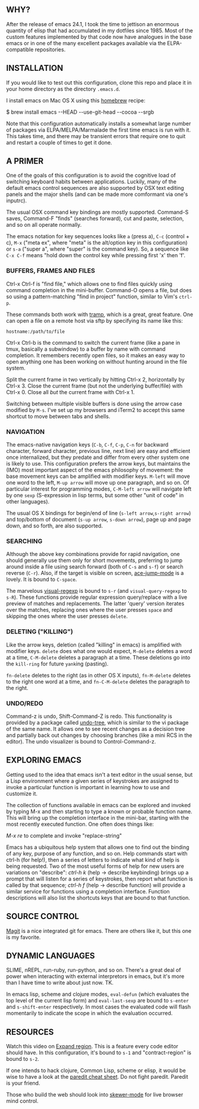 ## WHY?

After the release of emacs 24.1, I took the time to jettison an
enormous quantity of elisp that had accumulated in my dotfiles since
1985. Most of the custom features implemented by that code now have
analogues in the base emacs or in one of the many excellent packages
available via the ELPA-compatible repositories.

## INSTALLATION

If you would like to test out this configuration, clone this repo and
place it in your home directory as the directory `.emacs.d`.

I install emacs on Mac OS X using this
[homebrew](http://mxcl.github.com/homebrew/) recipe:

$ brew install emacs --HEAD --use-git-head --cocoa --srgb

Note that this configuration automatically installs a somewhat large
number of packages via ELPA/MELPA/Marmalade the first time emacs is
run with it. This takes time, and there may be transient errors that
require one to quit and restart a couple of times to get it done.

## A PRIMER

One of the goals of this configuration is to avoid the cognitive load
of switching keyboard habits between applications. Luckily, many of
the default emacs control sequences are also supported by OSX text
editing panels and the major shells (and can be made more comformant
via one's inputrc).

The usual OSX command key bindings are mostly supported. Command-S
saves, Command-F "finds" (searches forward), cut and paste, selection,
and so on all operate normally.

The emacs notation for key sequences looks like `a` (press a), `C-c`
(control + c), `M-x` ("meta ex", where "meta" is the alt/option key in
this configuration) or `s-a` ("super a", where "super" is the command
key). So, a sequence like `C-x C-f` means "hold down the control key
while pressing first 'x' then 'f'.

### BUFFERS, FRAMES AND FILES

Ctrl-x Ctrl-f is "find file," which allows one to find files quickly
using command completion in the mini-buffer. Command-O opens a file,
but does so using a pattern-matching "find in project" function,
similar to Vim's `ctrl-p`.

These commands both work with
[tramp](http://www.gnu.org/software/tramp/), which is a great, great
feature. One can open a file on a remote host via sftp by specifying
its name like this:

`hostname:/path/to/file`

Ctrl-x Ctrl-b is the command to switch the current frame (like a pane
in tmux, basically a subwindow) to a buffer by name with command
completion. It remembers recently open files, so it makes an easy way
to open anything one has been working on without hunting around in the
file system.

Split the current frame in two vertically by hitting Ctrl-x 2,
horizontally by Ctrl-x 3. Close the current frame (but not the
underlying buffer/file) with Ctrl-x 0. Close all *but* the current
frame with Ctrl-x 1.

Switching between multiple visible buffers is done using the arrow
case modified by `M-s`. I've set up my browsers and iTerm2 to accept
this same shortcut to move between tabs and shells.

### NAVIGATION

The emacs-native navigation keys (`C-b`, `C-f`, `C-p`, `C-n` for
backward character, forward character, previous line, next line) are
easy and efficient once internalized, but they predate and differ from
every other system one is likely to use. This configuration prefers
the arrow keys, but maintains the (IMO) most important aspect of the
emacs philosophy of movement: the base movement keys can be amplified
with modifier keys. `M-left` will move one word to the left, `M-up
arrow` will move up one paragraph, and so on. Of particular interest
for programming modes, `C-M-left arrow` will navigate left by one
`sexp` (S-expression in lisp terms, but some other "unit of code" in
other languages).

The usual OS X bindings for begin/end of line (`s-left arrow`,`s-right
arrow`) and top/bottom of document (`s-up arrow`, `s-down arrow`), page up and page down, and so forth, are also supported.

### SEARCHING

Although the above key combinations provide for rapid navigation, one
should generally use them only for short movements, preferring to jump
around inside a file using search forward (both of `C-s` and `s-f`) or
search reverse (`C-r`). Also, if the target is visible on screen,
[ace-jump-mode](http://www.youtube.com/watch?v=UZkpmegySnc) is a
lovely. It is bound to `C-space`.

The marvelous
[visual-regexp](https://github.com/benma/visual-regexp.el) is bound to
`s-r` (and `visual-query-regexp` to `s-R`). These functions provide
regular expression query/replace with a live preview of matches and
replacements. The latter 'query' version iterates over the matches,
replacing ones where the user presses `space` and skipping the ones
where the user presses `delete`.

### DELETING ("KILLING")

Like the arrow keys, deletion (called "killing" in emacs) is amplified
with modifier keys. `delete` does what one would expect, `M-delete`
deletes a word at a time, `C-M-delete` deletes a paragraph at a
time. These deletions go into the `kill-ring` for future `yank`ing
(pasting).

`fn-delete` deletes to the right (as in other OS X inputs),
`fn-M-delete` deletes to the right one word at a time, and
`fn-C-M-delete` deletes the paragraph to the right.

### UNDO/REDO

Command-z is undo, Shift-Command-Z is redo. This functionality is
provided by a package called
[undo-tree](http://www.emacswiki.org/emacs/UndoTree), which is similar
to the vi package of the same name. It allows one to see recent
changes as a decision tree and partially back out changes by choosing
branches (like a mini RCS in the editor). The undo visualizer is bound
to Control-Command-z.

## EXPLORING EMACS

Getting used to the idea that emacs isn't a text editor in the usual
sense, but a Lisp environment where a given series of keystrokes are
assigned to invoke a particular function is important in learning how
to use and customize it.

The collection of functions available in emacs can be explored and
invoked by typing M-x and then starting to type a known or probable
function name. This will bring up the completion interface in the
mini-bar, starting with the most recently executed function. One often
does things like:

*M-x re<TAB><RET>* to complete and invoke "replace-string"

Emacs has a ubiquitous help system that allows one to find out the
binding of any key, purpose of any function, and so on. Help commands
start with ctrl-h (for help!), then a series of letters to indicate
what kind of help is being requested. Two of the most useful forms of
help for new users are variations on "describe": *ctrl-h k* (help ->
describe keybinding) brings up a prompt that will listen for a series
of keystrokes, then report what function is called by that sequence;
*ctrl-h f* (help -> describe function) will provide a similar service
for functions using a completion interface. Function descriptions will
also list the shortcuts keys that are bound to that function.

## SOURCE CONTROL

[Magit](http://philjackson.github.com/magit/) is a nice integrated git
for emacs. There are others like it, but this one is my favorite.

## DYNAMIC LANGUAGES

SLIME, nREPL, run-ruby, run-python, and so on. There's a great deal of
power when interacting with external interpretors in emacs, but it's
more than I have time to write about just now. TK.

In emacs lisp, scheme and clojure modes, `eval-defun` (which evaluates
the top level of the current lisp form) and `eval-last-sexp` are bound
to `s-enter` and `s-shift-enter` respectively. In most cases the
evaluated code will flash momentarily to indicate the scope in which
the evaluation occurred.

## RESOURCES

Watch this video on
[Expand region](https://github.com/emacsmirror/expand-region). This is
a feature every code editor should have. In this configuration, it's
bound to `s-1` and "contract-region" is bound to `s-2`.

If one intends to hack clojure, Common Lisp, scheme or elisp, it would
be wise to have a look at the
[paredit cheat sheet](http://www.emacswiki.org/pics/static/PareditCheatsheet.png).
Do not fight paredit. Paredit is your friend.

Those who build the web should look into
[skewer-mode](https://github.com/skeeto/skewer-mode) for live browser
mind control.
